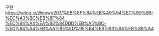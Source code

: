 구현
https://velog.io/@gowjr207/%EB%8F%84%EB%A9%94%EC%9D%B8-%EC%A3%BC%EB%8F%84-%EC%84%A4%EA%B3%84DDD%EB%A5%BC-%EC%84%A4%EB%AA%85%ED%95%B4%EB%B3%B4%EB%8B%A4